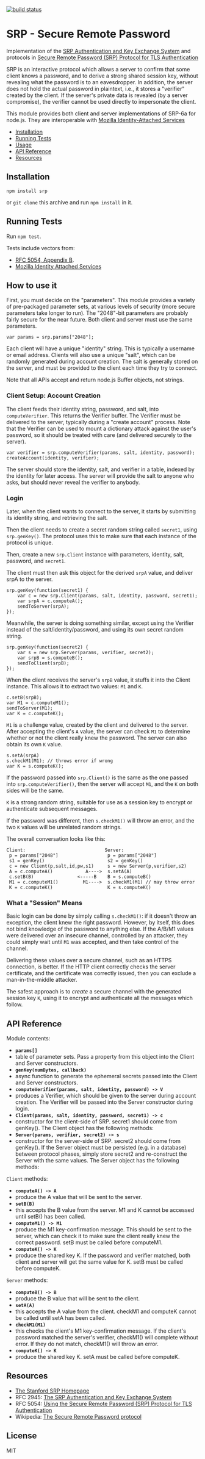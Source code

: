 [![build status](https://secure.travis-ci.org/jedp/node-srp.png)](http://travis-ci.org/jedp/node-srp)

# SRP - Secure Remote Password

Implementation of the [SRP Authentication and Key Exchange
System](http://tools.ietf.org/html/rfc2945) and protocols in [Secure
Remote Password (SRP) Protocol for TLS
Authentication](http://tools.ietf.org/html/rfc5054)

SRP is an interactive protocol which allows a server to confirm that some client knows a password, and to derive a strong shared session key, without revealing what the password is to an eavesdropper. In addition, the server does not hold the actual password in plaintext, i.e., it stores a "verifier" created by the client. If the server's private data is revealed (by a server compromise), the verifier cannot be used directly to impersonate the client.

This module provides both client and server implementations of SRP-6a for node.js. They are interoperable with [Mozilla Identity-Attached Services](https://wiki.mozilla.org/Identity/AttachedServices/KeyServerProtocol)

* [Installation](#installation)
* [Running Tests](#running-tests)
* [Usage](#how-to-use-it)
* [API Reference](#api-reference)
* [Resources](#resources)

## Installation

`npm install srp`

or `git clone` this archive and run `npm install` in it.

## Running Tests

Run `npm test`.

Tests include vectors from:
- [RFC 5054, Appendix B](https://tools.ietf.org/html/rfc5054#appendix-B).
- [Mozilla Identity Attached Services](https://wiki.mozilla.org/Identity/AttachedServices/KeyServerProtocol)

## How to use it

First, you must decide on the "parameters". This module provides a variety of pre-packaged parameter sets, at various levels of security (more secure parameters take longer to run). The "2048"-bit parameters are probably fairly secure for the near future. Both client and server must use the same parameters.

    var params = srp.params["2048"];

Each client will have a unique "identity" string. This is typically a username or email address. Clients will also use a unique "salt", which can be randomly generated during account creation. The salt is generally stored on the server, and must be provided to the client each time they try to connect.

Note that all APIs accept and return node.js Buffer objects, not strings.

### Client Setup: Account Creation

The client feeds their identity string, password, and salt, into `computeVerifier`. This returns the Verifier buffer. The Verifier must be delivered to the server, typically during a "create account" process. Note that the Verifier can be used to mount a dictionary attack against the user's password, so it should be treated with care (and delivered securely to the server).

    var verifier = srp.computeVerifier(params, salt, identity, password);
    createAccount(identity, verifier);

The server should store the identity, salt, and verifier in a table, indexed by the identity for later access. The server will provide the salt to anyone who asks, but should never reveal the verifier to anybody.

### Login

Later, when the client wants to connect to the server, it starts by submitting its identity string, and retrieving the salt.

Then the client needs to create a secret random string called `secret1`, using `srp.genKey()`. The protocol uses this to make sure that each instance of the protocol is unique.

Then, create a new `srp.Client` instance with parameters, identity, salt, password, and `secret1`.

The client must then ask this object for the derived `srpA` value, and deliver srpA to the server.

    srp.genKey(function(secret1) {
        var c = new srp.Client(params, salt, identity, password, secret1);
        var srpA = c.computeA();
        sendToServer(srpA);
    });

Meanwhile, the server is doing something similar, except using the Verifier instead of the salt/identity/password, and using its own secret random string.

    srp.genKey(function(secret2) {
        var s = new srp.Server(params, verifier, secret2);
        var srpB = s.computeB();
        sendToClient(srpB);
    });

When the client receives the server's `srpB` value, it stuffs it into the Client instance. This allows it to extract two values: `M1` and `K`.

    c.setB(srpB);
    var M1 = c.computeM1();
    sendToServer(M1);
    var K = c.computeK();

`M1` is a challenge value, created by the client and delivered to the server. After accepting the client's `A` value, the server can check `M1` to determine whether or not the client really knew the password. The server can also obtain its own `K` value.

    s.setA(srpA)
    s.checkM1(M1); // throws error if wrong
    var K = s.computeK();

If the password passed into `srp.Client()` is the same as the one passed into `srp.computeVerifier()`, then the server will accept `M1`, and the `K` on both sides will be the same.

`K` is a strong random string, suitable for use as a session key to encrypt or authenticate subsequent messages.

If the password was different, then `s.checkM1()` will throw an error, and the two `K` values will be unrelated random strings.

The overall conversation looks like this:

    Client:                             Server:
     p = params["2048"]                  p = params["2048"]
     s1 = genKey()                       s2 = genKey()
     c = new Client(p,salt,id,pw,s1)     s = new Server(p,verifier,s2)
     A = c.computeA()            A---->  s.setA(A)
     c.setB(B)                <-----B    B = s.computeB()
     M1 = c.computeM1()         M1---->  s.checkM1(M1) // may throw error
     K = c.computeK()                    K = s.computeK()

### What a "Session" Means

Basic login can be done by simply calling `s.checkM1()`: if it doesn't throw an exception, the client knew the right password. However, by itself, this does not bind knowledge of the password to anything else. If the A/B/M1 values were delivered over an insecure channel, controlled by an attacker, they could simply wait until `M1` was accepted, and then take control of the channel.

Delivering these values over a secure channel, such as an HTTPS connection, is better. If the HTTP client correctly checks the server certificate, and the certificate was correctly issued, then you can exclude a man-in-the-middle attacker.

The safest approach is to *create* a secure channel with the generated session key `K`, using it to encrypt and authenticate all the messages which follow.

## API Reference

Module contents:

- **`params[]`**
 - table of parameter sets. Pass a property from this object into the Client and Server constructors.
- **`genKey(numBytes, callback)`**
 - async function to generate the ephemeral secrets passed into the Client and Server constructors.
- **`computeVerifier(params, salt, identity, password) -> V`**
 - produces a Verifier, which should be given to the server during account creation. The Verifier will be passed into the Server constructor during login.
- **`Client(params, salt, identity, password, secret1) -> c`**
 - constructor for the client-side of SRP. secret1 should come from genKey(). The Client object has the following methods:
- **`Server(params, verifier, secret2) -> s`**
 - constructor for the server-side of SRP. secret2 should come from genKey(). If the Server object must be persisted (e.g. in a database) between protocol phases, simply store secret2 and re-construct the Server with the same values. The Server object has the following methods:

`Client` methods:

- **`computeA() -> A`**
 - produce the A value that will be sent to the server.
- **`setB(B)`**
 - this accepts the B value from the server. M1 and K cannot be accessed until setB() has been called.
- **`computeM1() -> M1`**
 - produce the M1 key-confirmation message. This should be sent to the server, which can check it to make sure the client really knew the correct password. setB must be called before computeM1.
- **`computeK() -> K`**
 - produce the shared key K. If the password and verifier matched, both client and server will get the same value for K. setB must be called before computeK.

`Server` methods:

- **`computeB() -> B`**
 - produce the B value that will be sent to the client.
- **`setA(A)`**
 - this accepts the A value from the client. checkM1 and computeK cannot be called until setA has been called.
- **`checkM1(M1)`**
 - this checks the client's M1 key-confirmation message. If the client's password matched the server's verifier, checkM1() will complete without error. If they do not match, checkM1() will throw an error.
- **`computeK() -> K`**
 - produce the shared key K. setA must be called before computeK.

## Resources

- [The Stanford SRP Homepage](http://srp.stanford.edu/)
- RFC 2945: [The SRP Authentication and Key Exchange System](http://tools.ietf.org/html/rfc2945)
- RFC 5054: [Using the Secure Remote Password (SRP) Protocol for TLS Authentication](http://tools.ietf.org/html/rfc5054)
- Wikipedia: [The Secure Remote Password protocol](http://en.wikipedia.org/wiki/Secure_Remote_Password_protocol)

## License

MIT
